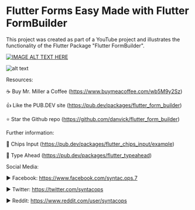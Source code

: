 # Flutter Forms Easy Made with Flutter FormBuilder

This project was created as part of a YouTube project and illustrates the functionality of the Flutter Package "Flutter FormBuilder".

[![IMAGE ALT TEXT HERE](https://img.youtube.com/vi/7FBELQq808M/0.jpg)](https://www.youtube.com/watch?v=7FBELQq808M)

![alt text](https://github.com/syntacops/flutter_formbuilder_example/blob/master/Flutter%20FormBuilder%20Image.png)

Resources:

☕ Buy Mr. Miller a Coffee (https://www.buymeacoffee.com/wb5M9y2Sz)

👍 Like the PUB.DEV site (https://pub.dev/packages/flutter_form_builder)

⭐ Star the Github repo (https://github.com/danvick/flutter_form_builder)

Further information:

📗 Chips Input (https://pub.dev/packages/flutter_chips_input/example)

📗 Type Ahead (https://pub.dev/packages/flutter_typeahead)

Social Media:

▶ Facebook: https://www.facebook.com/syntac.ops.7

▶ Twitter: https://twitter.com/syntacops

▶ Reddit: https://www.reddit.com/user/syntacops
